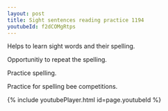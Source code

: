 ```yaml
---
layout: post
title: Sight sentences reading practice 1194
youtubeId: f2dCOMgRtps
---
```

 
 
Helps to learn sight words and their spelling.

Opportunitiy to repeat the spelling. 

Practice spelling. 
 
Practice for spelling bee competitions. 
 
{% include youtubePlayer.html id=page.youtubeId %}
 
 
